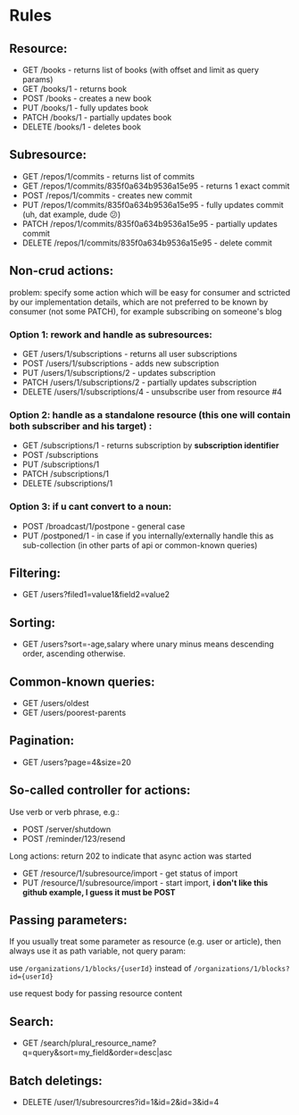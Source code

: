 # Rules

## Resource:

* GET /books - returns list of books (with offset and limit as query params)
* GET /books/1 - returns book
* POST /books - creates a new book
* PUT /books/1 - fully updates book
* PATCH /books/1 - partially updates book
* DELETE /books/1 - deletes book

## Subresource:

* GET /repos/1/commits - returns list of commits
* GET /repos/1/commits/835f0a634b9536a15e95 - returns 1 exact commit
* POST /repos/1/commits - creates new commit
* PUT /repos/1/commits/835f0a634b9536a15e95 - fully updates commit (uh, dat example, dude :confused:)
* PATCH /repos/1/commits/835f0a634b9536a15e95 - partially updates commit
* DELETE /repos/1/commits/835f0a634b9536a15e95 - delete commit


## Non-crud actions:

problem: specify some action which will be easy for consumer and sctricted by our implementation details, which are not preferred to be known by consumer (not some PATCH), for example subscribing on someone's blog

### Option 1: rework and handle as subresources: 

* GET /users/1/subscriptions - returns all user subscriptions
* POST /users/1/subscriptions - adds new subscription
* PUT /users/1/subscriptions/2 - updates subscription
* PATCH /users/1/subscriptions/2 - partially updates subscription
* DELETE /users/1/subscriptions/4 - unsubscribe user from resource #4


### Option 2: handle as a standalone resource (this one will contain both subscriber and his target) :
 
* GET /subscriptions/1 - returns subscription by **subscription identifier**
* POST /subscriptions
* PUT /subscriptions/1
* PATCH /subscriptions/1
* DELETE /subscriptions/1

### Option 3: if u cant convert to a noun:

* POST /broadcast/1/postpone - general case
* PUT /postponed/1 - in case if you internally/externally handle this as sub-collection (in other parts of api or common-known queries)


## Filtering:

* GET /users?filed1=value1&field2=value2

## Sorting:

* GET /users?sort=-age,salary
where unary minus means descending order, ascending otherwise.

## Common-known queries:

* GET /users/oldest
* GET /users/poorest-parents

## Pagination:

* GET /users?page=4&size=20

## So-called controller for actions:

Use verb or verb phrase, e.g.:

* POST /server/shutdown
* POST /reminder/123/resend

Long actions: return 202 to indicate that async action was started

* GET /resource/1/subresource/import - get status of import
* PUT /resource/1/subresource/import - start import, **i don't like this github example, I guess it must be POST**

## Passing parameters:

If you usually treat some parameter as resource (e.g. user or article), then always use it as path variable, not query param:

use `/organizations/1/blocks/{userId}` instead of `/organizations/1/blocks?id={userId}`

use request body for passing resource content

## Search:

* GET /search/plural_resource_name?q=query&sort=my_field&order=desc|asc

## Batch deletings:

* DELETE /user/1/subresourcres?id=1&id=2&id=3&id=4
